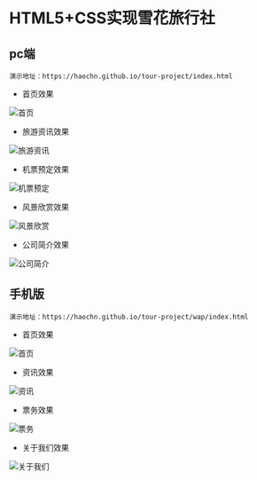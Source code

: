 # HTML5+CSS实现雪花旅行社

## pc端

    演示地址：https://haochn.github.io/tour-project/index.html
    
- 首页效果

![首页](https://haochn.github.io/tour-project/dataImg/index.jpg)

- 旅游资讯效果

![旅游资讯](https://haochn.github.io/tour-project/dataImg/informations.jpg)

- 机票预定效果

![机票预定](https://haochn.github.io/tour-project/dataImg/ticket.jpg)

- 风景欣赏效果

![风景欣赏](https://haochn.github.io/tour-project/dataImg/scenery.jpg)

- 公司简介效果

![公司简介](https://haochn.github.io/tour-project/dataImg/about.jpg)

## 手机版


    演示地址：https://haochn.github.io/tour-project/wap/index.html
    
- 首页效果

![首页](https://haochn.github.io/tour-project/dataImg/index_wap.jpg)

- 资讯效果

![资讯](https://haochn.github.io/tour-project/dataImg/informations_wap.jpg)

- 票务效果

![票务](https://haochn.github.io/tour-project/dataImg/ticket_wap.jpg)

- 关于我们效果

![关于我们](https://haochn.github.io/tour-project/dataImg/about_wap.jpg)